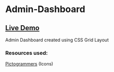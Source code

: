 # Admin-Dashboard

## [Live Demo](https://melovii.github.io/admin-dashboard/)

Admin Dashboard created using CSS Grid Layout

### Resources used:

<a href="https://pictogrammers.com/library/mdi/">Pictogrammers</a> (Icons)
